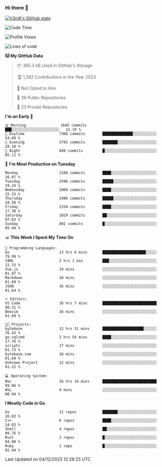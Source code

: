 ### Hi there 👋

[![h3n4l's GitHub stats](https://github-readme-stats.vercel.app/api?username=h3n4l&count_private=true&show_icons=true&theme=radical)](https://github.com/h3n4l/github-readme-stats)

<!--START_SECTION:waka-->
![Code Time](http://img.shields.io/badge/Code%20Time-1%2C751%20hrs%2041%20mins-blue)

![Profile Views](http://img.shields.io/badge/Profile%20Views-1-blue)

![Lines of code](https://img.shields.io/badge/From%20Hello%20World%20I%27ve%20Written-3.6%20million%20lines%20of%20code-blue)

**🐱 My GitHub Data** 

> 📦 365.3 kB Used in GitHub's Storage 
 > 
> 🏆 1,382 Contributions in the Year 2023
 > 
> 🚫 Not Opted to Hire
 > 
> 📜 39 Public Repositories 
 > 
> 🔑 23 Private Repositories 
 > 
**I'm an Early 🐤** 

```text
🌞 Morning                1645 commits        ███░░░░░░░░░░░░░░░░░░░░░░   12.19 % 
🌆 Daytime                7368 commits        ██████████████░░░░░░░░░░░   54.60 % 
🌃 Evening                3792 commits        ███████░░░░░░░░░░░░░░░░░░   28.10 % 
🌙 Night                  689 commits         █░░░░░░░░░░░░░░░░░░░░░░░░   05.11 % 
```
📅 **I'm Most Productive on Tuesday** 

```text
Monday                   2168 commits        ████░░░░░░░░░░░░░░░░░░░░░   16.07 % 
Tuesday                  2596 commits        █████░░░░░░░░░░░░░░░░░░░░   19.24 % 
Wednesday                2069 commits        ████░░░░░░░░░░░░░░░░░░░░░   15.33 % 
Thursday                 2496 commits        █████░░░░░░░░░░░░░░░░░░░░   18.50 % 
Friday                   2334 commits        ████░░░░░░░░░░░░░░░░░░░░░   17.30 % 
Saturday                 1029 commits        ██░░░░░░░░░░░░░░░░░░░░░░░   07.63 % 
Sunday                   802 commits         █░░░░░░░░░░░░░░░░░░░░░░░░   05.94 % 
```


📊 **This Week I Spent My Time On** 

```text
💬 Programming Languages: 
Go                       13 hrs 6 mins       ████████████████████░░░░░   79.99 % 
YAML                     2 hrs 1 min         ███░░░░░░░░░░░░░░░░░░░░░░   12.33 % 
Vue.js                   19 mins             ░░░░░░░░░░░░░░░░░░░░░░░░░   01.97 % 
Markdown                 16 mins             ░░░░░░░░░░░░░░░░░░░░░░░░░   01.69 % 
JSON                     16 mins             ░░░░░░░░░░░░░░░░░░░░░░░░░   01.64 % 

🔥 Editors: 
VS Code                  16 hrs 7 mins       █████████████████████████   98.31 % 
Neovim                   16 mins             ░░░░░░░░░░░░░░░░░░░░░░░░░   01.69 % 

🐱‍💻 Projects: 
bytebase                 12 hrs 31 mins      ███████████████████░░░░░░   76.43 % 
go-sqlcmd                2 hrs 54 mins       ████░░░░░░░░░░░░░░░░░░░░░   17.76 % 
scripts                  17 mins             ░░░░░░░░░░░░░░░░░░░░░░░░░   01.73 % 
bytebase.com             16 mins             ░░░░░░░░░░░░░░░░░░░░░░░░░   01.69 % 
Unknown Project          12 mins             ░░░░░░░░░░░░░░░░░░░░░░░░░   01.22 % 

💻 Operating System: 
Mac                      16 hrs 14 mins      █████████████████████████   99.06 % 
WSL                      9 mins              ░░░░░░░░░░░░░░░░░░░░░░░░░   00.94 % 
```

**I Mostly Code in Go** 

```text
Go                       11 repos            ███████░░░░░░░░░░░░░░░░░░   26.83 % 
C++                      6 repos             ████░░░░░░░░░░░░░░░░░░░░░   14.63 % 
Shell                    4 repos             ██░░░░░░░░░░░░░░░░░░░░░░░   09.76 % 
Rust                     2 repos             █░░░░░░░░░░░░░░░░░░░░░░░░   04.88 % 
Ruby                     1 repo              █░░░░░░░░░░░░░░░░░░░░░░░░   02.44 % 
```




 Last Updated on 04/12/2023 12:28:23 UTC
<!--END_SECTION:waka-->

